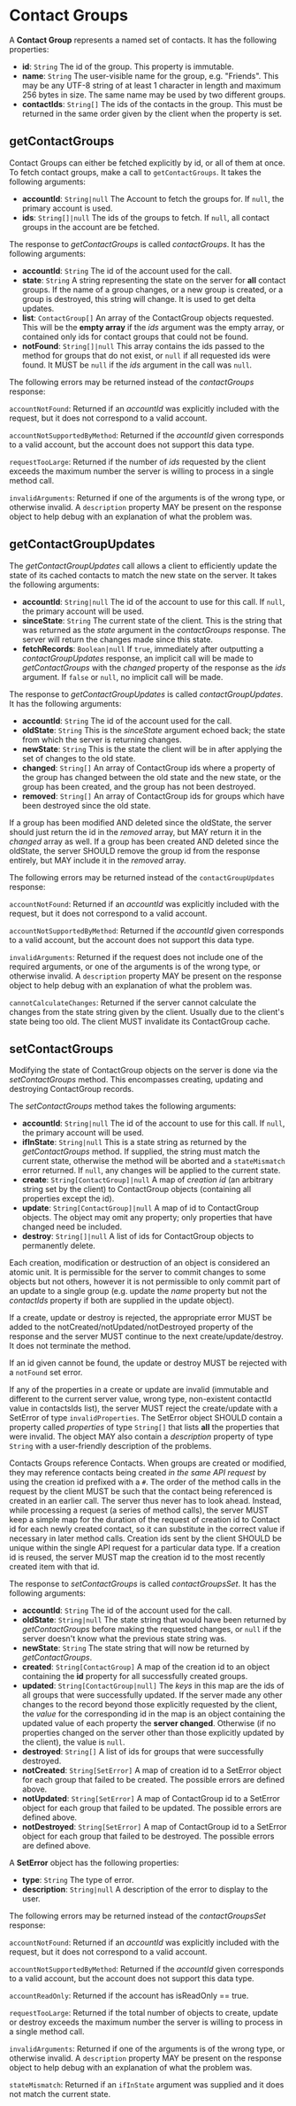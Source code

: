 # Contact Groups

A **Contact Group** represents a named set of contacts. It has the following properties:

- **id**: `String`
  The id of the group. This property is immutable.
- **name**: `String`
  The user-visible name for the group, e.g. "Friends". This may be any UTF-8 string of at least 1 character in length and maximum 256 bytes in size. The same name may be used by two different groups.
- **contactIds**: `String[]`
  The ids of the contacts in the group. This must be returned in the same order given by the client when the property is set.

## getContactGroups

Contact Groups can either be fetched explicitly by id, or all of them at once. To fetch contact groups, make a call to `getContactGroups`. It takes the following arguments:

- **accountId**: `String|null`
  The Account to fetch the groups for. If `null`, the primary account is used.
- **ids**: `String[]|null`
  The ids of the groups to fetch. If `null`, all contact groups in the account are be fetched.

The response to *getContactGroups* is called *contactGroups*. It has the following arguments:

- **accountId**: `String`
  The id of the account used for the call.
- **state**: `String`
  A string representing the state on the server for **all** contact groups. If the name of a group changes, or a new group is created, or a group is destroyed, this string will change. It is used to get delta updates.
- **list**: `ContactGroup[]`
  An array of the ContactGroup objects requested. This will be the **empty array** if the *ids* argument was the empty array, or contained only ids for contact groups that could not be found.
- **notFound**: `String[]|null`
  This array contains the ids passed to the method for groups that do not exist, or `null` if all requested ids were found. It MUST be `null` if the *ids* argument in the call was `null`.

The following errors may be returned instead of the *contactGroups* response:

`accountNotFound`: Returned if an *accountId* was explicitly included with the request, but it does not correspond to a valid account.

`accountNotSupportedByMethod`: Returned if the *accountId* given corresponds to a valid account, but the account does not support this data type.

`requestTooLarge`: Returned if the number of *ids* requested by the client exceeds the maximum number the server is willing to process in a single method call.

`invalidArguments`: Returned if one of the arguments is of the wrong type, or otherwise invalid. A `description` property MAY be present on the response object to help debug with an explanation of what the problem was.

## getContactGroupUpdates

The *getContactGroupUpdates* call allows a client to efficiently update the state of its cached contacts to match the new state on the server. It takes the following arguments:

- **accountId**: `String|null`
  The id of the account to use for this call. If `null`, the primary account will be used.
- **sinceState**: `String`
  The current state of the client. This is the string that was returned as the *state* argument in the *contactGroups* response. The server will return the changes made since this state.
- **fetchRecords**: `Boolean|null`
  If `true`, immediately after outputting a *contactGroupUpdates* response, an implicit call will be made to *getContactGroups* with the *changed* property of the response as the *ids* argument. If `false` or `null`, no implicit call will be made.

The response to *getContactGroupUpdates* is called *contactGroupUpdates*. It has the following arguments:

- **accountId**: `String`
  The id of the account used for the call.
- **oldState**: `String`
  This is the *sinceState* argument echoed back; the state from which the server is returning changes.
- **newState**: `String`
  This is the state the client will be in after applying the set of changes to the old state.
- **changed**: `String[]`
  An array of ContactGroup ids where a property of the group has changed between the old state and the new state, or the group has been created, and the group has not been destroyed.
- **removed**: `String[]`
  An array of ContactGroup ids for groups which have been destroyed since the old state.

If a group has been modified AND deleted since the oldState, the server should just return the id in the *removed* array, but MAY return it in the *changed* array as well. If a group has been created AND deleted since the oldState, the server SHOULD remove the group id from the response entirely, but MAY include it in the *removed* array.

The following errors may be returned instead of the `contactGroupUpdates` response:

`accountNotFound`: Returned if an *accountId* was explicitly included with the request, but it does not correspond to a valid account.

`accountNotSupportedByMethod`: Returned if the *accountId* given corresponds to a valid account, but the account does not support this data type.

`invalidArguments`: Returned if the request does not include one of the required arguments, or one of the arguments is of the wrong type, or otherwise invalid. A `description` property MAY be present on the response object to help debug with an explanation of what the problem was.

`cannotCalculateChanges`: Returned if the server cannot calculate the changes from the state string given by the client. Usually due to the client's state being too old. The client MUST invalidate its ContactGroup cache.

## setContactGroups

Modifying the state of ContactGroup objects on the server is done via the *setContactGroups* method. This encompasses creating, updating and destroying ContactGroup records.

The *setContactGroups* method takes the following arguments:

- **accountId**: `String|null`
  The id of the account to use for this call. If `null`, the primary account will be used.
- **ifInState**: `String|null`
  This is a state string as returned by the *getContactGroups* method. If supplied, the string must match the current state, otherwise the method will be aborted and a `stateMismatch` error returned. If `null`, any changes will be applied to the current state.
- **create**: `String[ContactGroup]|null`
  A map of *creation id* (an arbitrary string set by the client) to ContactGroup objects (containing all properties except the id).
- **update**: `String[ContactGroup]|null`
  A map of id to ContactGroup objects. The object may omit any property; only properties that have changed need be included.
- **destroy**: `String[]|null`
  A list of ids for ContactGroup objects to permanently delete.

Each creation, modification or destruction of an object is considered an atomic unit. It is permissible for the server to commit changes to some objects but not others, however it is not permissible to only commit part of an update to a single group (e.g. update the *name* property but not the *contactIds* property if both are supplied in the update object).

If a create, update or destroy is rejected, the appropriate error MUST be added to the notCreated/notUpdated/notDestroyed property of the response and the server MUST continue to the next create/update/destroy. It does not terminate the method.

If an id given cannot be found, the update or destroy MUST be rejected with a `notFound` set error.

If any of the properties in a create or update are invalid (immutable and different to the current server value, wrong type, non-existent contactId value in contactsIds list), the server MUST reject the create/update with a SetError of type `invalidProperties`. The SetError object SHOULD contain a property called *properties* of type `String[]` that lists **all** the properties that were invalid. The object MAY also contain a *description* property of type `String` with a user-friendly description of the problems.

Contacts Groups reference Contacts. When groups are created or modified, they may reference contacts being created *in the same API request* by using the creation id prefixed with a `#`. The order of the method calls in the request by the client MUST be such that the contact being referenced is created in an earlier call. The server thus never has to look ahead. Instead, while processing a request (a series of method calls), the server MUST keep a simple map for the duration of the request of creation id to Contact id for each newly created contact, so it can substitute in the correct value if necessary in later method calls. Creation ids sent by the client SHOULD be unique within the single API request for a particular data type. If a creation id is reused, the server MUST map the creation id to the most recently created item with that id.

The response to *setContactGroups* is called *contactGroupsSet*. It has the following arguments:

- **accountId**: `String`
  The id of the account used for the call.
- **oldState**: `String|null`
  The state string that would have been returned by *getContactGroups* before making the requested changes, or `null` if the server doesn't know what the previous state string was.
- **newState**: `String`
  The state string that will now be returned by *getContactGroups*.
- **created**: `String[ContactGroup]`
  A map of the creation id to an object containing the **id** property for all successfully created groups.
- **updated**: `String[ContactGroup|null]`
  The *keys* in this map are the ids of all groups that were successfully updated. If the server made any other changes to the record beyond those explicitly requested by the client, the *value* for the corresponding id in the map is an object containing the updated value of each property the **server changed**. Otherwise (if no properties changed on the server other than those explicitly updated by the client), the value is `null`.
- **destroyed**: `String[]`
  A list of ids for groups that were successfully destroyed.
- **notCreated**: `String[SetError]`
  A map of creation id to a SetError object for each group that failed to be created. The possible errors are defined above.
- **notUpdated**: `String[SetError]`
  A map of ContactGroup id to a SetError object for each group that failed to be updated. The possible errors are defined above.
- **notDestroyed**: `String[SetError]`
  A map of ContactGroup id to a SetError object for each group that failed to be destroyed. The possible errors are defined above.

A **SetError** object has the following properties:

- **type**: `String`
  The type of error.
- **description**: `String|null`
  A description of the error to display to the user.

The following errors may be returned instead of the *contactGroupsSet* response:

`accountNotFound`: Returned if an *accountId* was explicitly included with the request, but it does not correspond to a valid account.

`accountNotSupportedByMethod`: Returned if the *accountId* given corresponds to a valid account, but the account does not support this data type.

`accountReadOnly`: Returned if the account has isReadOnly == true.

`requestTooLarge`: Returned if the total number of objects to create, update or destroy exceeds the maximum number the server is willing to process in a single method call.

`invalidArguments`: Returned if one of the arguments is of the wrong type, or otherwise invalid. A `description` property MAY be present on the response object to help debug with an explanation of what the problem was.

`stateMismatch`: Returned if an `ifInState` argument was supplied and it does not match the current state.

